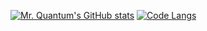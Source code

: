 [![Mr. Quantum's GitHub stats](https://github-readme-stats.vercel.app/api?username=mrquantumoff&show_icons=true&theme=dark)](https://github.com/mrquantumoff)
[![Code Langs](https://github-readme-stats.vercel.app/api/wakatime?username=mrquantumoff&theme=dark)](https://github.com/mrquantumoff/)

